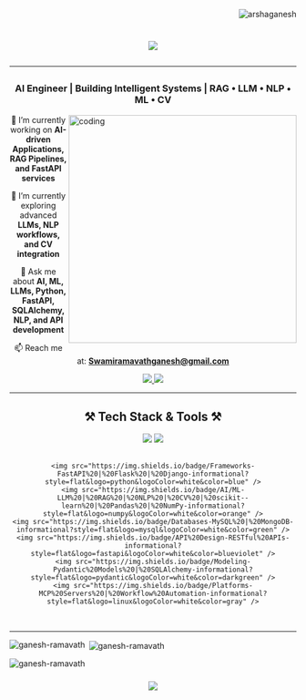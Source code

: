<p align="right"> 
  <img src="https://komarev.com/ghpvc/?username=arshaganesh&label=Profile%20views&color=0e75b6&style=flat" alt="arshaganesh" /> 
</p>

<h1 align="center">
   <img src="https://readme-typing-svg.herokuapp.com/?font=Righteous&size=35&center=true&vCenter=true&width=600&height=70&duration=4000&lines=Hi+👋,+I'm+Ganesh!+AI+Engineer;">
   <hr>
</h1>

<h3 align="center">AI Engineer | Building Intelligent Systems | RAG • LLM • NLP • ML • CV</h3>

<img align="right" alt="coding" width="400" src="https://i.pinimg.com/originals/e8/f4/53/e8f453469a3ec97ecd354df465d73913.gif">

<div align="center">

 🔭 I’m currently working on **AI-driven Applications, RAG Pipelines, and FastAPI services**<br>

 🌱 I’m currently exploring advanced **LLMs, NLP workflows, and CV integration**<br>

 💬 Ask me about **AI, ML, LLMs, Python, FastAPI, SQLAlchemy, NLP, and API development**<br>

 📫 Reach me at: **Swamiramavathganesh@gmail.com**

</div>

<div align="center"> 
  <a href="mailto:mrganeshramavath@gmail.com">
    <img src="https://img.shields.io/badge/Gmail-333333?style=for-the-badge&logo=gmail&logoColor=red" />
  </a>
  <a href="https://www.linkedin.com/in/ganeshramavath123/" target="_blank">
    <img src="https://img.shields.io/badge/LinkedIn-0077B5?style=for-the-badge&logo=linkedin&logoColor=white" />
  </a>
</div>

<hr/>

<h2 align="center">⚒️ Tech Stack & Tools ⚒️</h2>

<div align="center">
    <img src="https://skillicons.dev/icons?i=python,fastapi,flask,mysql,mongodb,git,github,linux,vscode" />
    <img src="https://skillicons.dev/icons?i=docker,cpp,c,java,javascript,html,css,react,nodejs" /><br><br>
    
    <img src="https://img.shields.io/badge/Frameworks-FastAPI%20|%20Flask%20|%20Django-informational?style=flat&logo=python&logoColor=white&color=blue" />
    <img src="https://img.shields.io/badge/AI/ML-LLM%20|%20RAG%20|%20NLP%20|%20CV%20|%20scikit--learn%20|%20Pandas%20|%20NumPy-informational?style=flat&logo=numpy&logoColor=white&color=orange" />
    <img src="https://img.shields.io/badge/Databases-MySQL%20|%20MongoDB-informational?style=flat&logo=mysql&logoColor=white&color=green" />
    <img src="https://img.shields.io/badge/API%20Design-RESTful%20APIs-informational?style=flat&logo=fastapi&logoColor=white&color=blueviolet" />
    <img src="https://img.shields.io/badge/Modeling-Pydantic%20Models%20|%20SQLAlchemy-informational?style=flat&logo=pydantic&logoColor=white&color=darkgreen" />
    <img src="https://img.shields.io/badge/Platforms-MCP%20Servers%20|%20Workflow%20Automation-informational?style=flat&logo=linux&logoColor=white&color=gray" />
</div>

<br/>
<hr/>

<p><img align="left" src="https://github-readme-stats.vercel.app/api/top-langs?username=ganesh-ramavath&show_icons=true&locale=en&layout=compact" alt="ganesh-ramavath" /></p>

<p>&nbsp;<img align="center" src="https://github-readme-stats.vercel.app/api?username=ganesh-ramavath&show_icons=true&locale=en" alt="ganesh-ramavath" /></p>

<p><img align="center" src="https://github-readme-streak-stats.herokuapp.com/?user=ganesh-ramavath&" alt="ganesh-ramavath" /></p>

<h3 align="center">
  <img src="https://readme-typing-svg.herokuapp.com/?font=Righteous&size=25&center=true&vCenter=true&width=500&height=70&duration=4000&lines=Thanks+for+visiting!+✌️;+Let's+build+the+future+with+AI!">
</h3>
